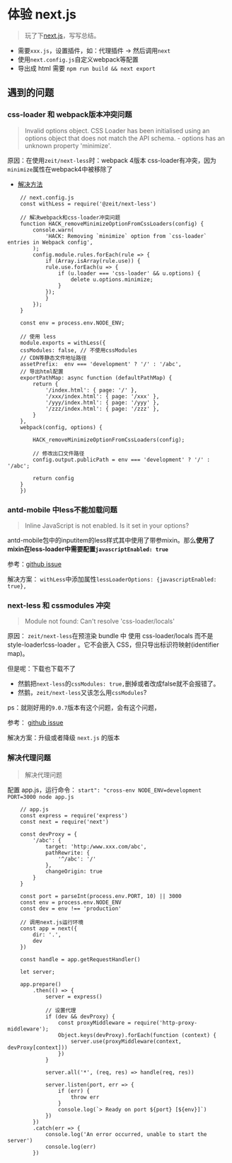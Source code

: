 # 体验 next.js

> 玩了下[next.js](https://nextjs.frontendx.cn/docs/)，写写总结。


* 需要`xxx.js`，设置插件，如：代理插件 -> 然后调用`next`
* 使用`next.config.js`自定义webpack等配置
* 导出成 html 需要 `npm run build && next export`


## 遇到的问题


### css-loader 和 webpack版本冲突问题

> Invalid options object. CSS Loader has been initialised using an options object that does not match the API schema. - options has an unknown property 'minimize'. 

原因：在使用`zeit/next-less`时：webpack 4版本 css-loader有冲突，因为`minimize`属性在webpack4中被移除了
  * [解决方法](https://github.com/zeit/next-plugins/issues/541)

```
    // next.config.js
    const withLess = require('@zeit/next-less')

    // 解决webpack和css-loader冲突问题
    function HACK_removeMinimizeOptionFromCssLoaders(config) {
        console.warn(
            'HACK: Removing `minimize` option from `css-loader` entries in Webpack config',
        );
        config.module.rules.forEach(rule => {
            if (Array.isArray(rule.use)) {
            rule.use.forEach(u => {
                if (u.loader === 'css-loader' && u.options) {
                    delete u.options.minimize;
                }
            });
            }
        });
    }
        
    const env = process.env.NODE_ENV;

    // 使用 less
    module.exports = withLess({
    cssModules: false, // 不使用cssModules
    // CDN等静态文件地址路径
    assetPrefix:  env === 'development' ? '/' : '/abc',
    // 导出html配置
    exportPathMap: async function (defaultPathMap) {
        return {
            '/index.html': { page: '/' },
            '/xxx/index.html': { page: '/xxx' },
            '/yyy/index.html': { page: '/yyy' },
            '/zzz/index.html': { page: '/zzz' },
        }
    },
    webpack(config, options) {

        HACK_removeMinimizeOptionFromCssLoaders(config);
        
        // 修改出口文件路径
        config.output.publicPath = env === 'development' ? '/' : '/abc';

        return config
    }
    })
```

### antd-mobile 中less不能加载问题

> Inline JavaScript is not enabled. Is it set in your options?

antd-mobile包中的inputitem的less样式其中使用了带参mixin。那么**使用了mixin在less-loader中需要配置`javascriptEnabled: true`**

参考：[github issue](https://github.com/zeit/next-plugins/issues/454)

解决方案： `withLess`中添加属性` lessLoaderOptions: {javascriptEnabled: true}, `


### next-less 和 cssmodules 冲突

> Module not found: Can't resolve 'css-loader/locals'

原因： `zeit/next-less`在预渲染 bundle 中 使用 css-loader/locals 而不是 style-loader!css-loader 。它不会嵌入 CSS，但只导出标识符映射(identifier map)。

但是呢：下载也下载不了
* 然鹅把`next-less`的`cssModules: true,`删掉或者改成false就不会报错了。
* 然鹅，`zeit/next-less`又该怎么用`cssModules`?

ps：就刚好用的`9.0.7`版本有这个问题，会有这个问题，

参考： [github issue](https://github.com/zeit/next-plugins/issues/392)

解决方案：升级或者降级 `next.js` 的版本


### 解决代理问题

> 解决代理问题

配置 app.js，运行命令： `start": "cross-env NODE_ENV=development PORT=3000 node app.js`

```
    // app.js
    const express = require('express')
    const next = require('next')

    const devProxy = {
        '/abc': {
            target: 'http:/www.xxx.com/abc',
            pathRewrite: {
                '^/abc': '/'
            },
            changeOrigin: true
        }
    }

    const port = parseInt(process.env.PORT, 10) || 3000
    const env = process.env.NODE_ENV
    const dev = env !== 'production'

    // 调用next.js运行环境
    const app = next({
        dir: '.',
        dev
    })

    const handle = app.getRequestHandler()

    let server;

    app.prepare()
        .then(() => {
            server = express()

            // 设置代理
            if (dev && devProxy) {
                const proxyMiddleware = require('http-proxy-middleware');
                Object.keys(devProxy).forEach(function (context) {
                    server.use(proxyMiddleware(context, devProxy[context]))
                })
            }

            server.all('*', (req, res) => handle(req, res))

            server.listen(port, err => {
                if (err) {
                    throw err
                }
                console.log(`> Ready on port ${port} [${env}]`)
            })
        })
        .catch(err => {
            console.log('An error occurred, unable to start the server')
            console.log(err)
        })
```



